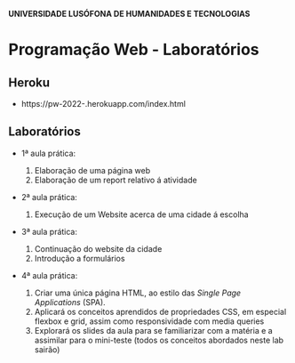 **UNIVERSIDADE LUSÓFONA DE HUMANIDADES E TECNOLOGIAS**

# Programação Web - Laboratórios

## Heroku
* https://pw-2022-<a21801241>.herokuapp.com/index.html

## Laboratórios


* 1ª aula prática:
    1. Elaboração de uma página web
    2. Elaboração de um report relativo á atividade

* 2ª aula prática:
    1. Execução de um Website acerca de uma cidade á escolha

* 3ª aula prática:
    1. Continuação do website da cidade
    2. Introdução a formulários
* 4ª aula prática:
    1. Criar uma única página HTML, ao estilo das *Single Page Applications* (SPA).
    2. Aplicará os conceitos aprendidos de propriedades CSS, em especial flexbox e grid, assim como responsividade com media queries
    3. Explorará os slides da aula para se familiarizar com a matéria e a assimilar para o mini-teste (todos os conceitos abordados neste lab sairão)

 
